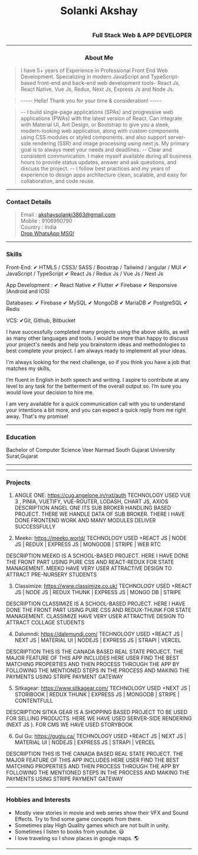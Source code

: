 <h1 align="center"> Solanki Akshay<h1> <h3 align="right">Full Stack Web & APP DEVELOPER</h3>

---

<h3 align="center"> About Me</h3>

> I have 5+ years of Experience in Professional Front End Web Development.
Specializing in modern JavaScript and TypeScript-based front-end and back-end web development tools- React Js, React Native, Vue Js, Redux, Next Js, Express Js and Node Js.

> ----- Hello! Thank you for your time & consideration! -----

> -- I build single-page applications (SPAs) and progressive web applications (PWAs) with the latest version of React. Can integrate with Material UI, Ant Design, or Bootstrap to give you a sleek, modern-looking web application, along with custom components using CSS modules or styled components. and also support server-side rendering (SSR) and image processing using next js.
My primary goal is to always meet your needs and deadlines.
> -- Clear and consistent communication. I make myself available during all business hours to provide status updates, answer and ask questions, and discuss the project.
> -- I follow best practices and my years of experience to design apps architecture clean, scalable, and easy for collaboration, and code reuse.

----
### Contact Details

> Email : akshaysolanki3863@gmail.com 
> <br>Mobile : 9106990790
> <br>Country : India
> <br>[Drop WhatsApp MSG!](https://wa.me/9106990790?text=)
----

### Skills

 Front-End:
✔ HTML5 / CSS3/ SASS / Boostrap / Tailwind / angular / MUI
✔ JavaScript / TypeScript
✔ React Js / Redux Js / Vue Js / Next Js

App Development :
✔ React Native
✔ Flutter
✔ Firebase
✔ Responsive (Android and IOS)


Databases:
✔ Firebase
✔ MySQL
✔ MongoDB
✔ MariaDB
✔ PostgreSQL
✔ Redis

VCS:
✔Git, Github, Bitbucket

I have successfully completed many projects using the above skills, as well as many other languages ​​and tools. I would be more than happy to discuss your project's needs and help you brainstorm ideas and methodologies to best complete your project. I am always ready to implement all your ideas.

I'm always looking for the next challenge, so if you think you have a job that matches my skills,

I’m fluent in English in both speech and writing. I aspire to contribute at any level to any task for the betterment of the overall output so. I’m sure you would love your decision to hire me.

I am very available for a quick communication call with you to understand your intentions a bit more, and you can expect a quick reply from me right away. That's my promise!

----

### Education

<p>Bachelor of Computer Science
Veer Narmad South Gujarat University Surat,Gujarat</p>

----

----

### Projects

1) ANGLE ONE: https://cug.angelone.in/nxt/auth
TECHNOLOGY USED
VUE 3 , PINIA, VUETIFY, VUE-ROUTER, LODASH, CHART JS, AXIOS
DESCRIPTION
ANGEL ONE ITS SUB BROKER HANDLING BASED PROJECT. THERE WE HANDLE DATA OF SUB BROKER. THERE I HAVE DONE FRONTEND WORK AND MANY MODULES DELIVER SUCCESSFULLY
 
2) Meeko: https://meeko.world/
TECHNOLOGY USED
+REACT JS | NODE JS | REDUX | EXPRESS JS | MONGODB | STRIPE | WEB RTC

DESCRIPTION
MEEKO IS A SCHOOL-BASED PROJECT. HERE I HAVE DONE THE FRONT PART USING PURE CSS AND REACT-REDUX FOR STATE MANAGEMENT. MEEKO HAVE VERY USER ATTRACTIVE DESIGN TO ATTRACT PRE-NURSERY STUDENTS

3) Classimize: https://www.classimize.co.uk/
TECHNOLOGY USED
+REACT JS | NODE JS | REDUX THUNK | EXPRESS JS | MONGO DB | STRIPE

DESCRIPTION
CLASSIMIZE IS A SCHOOL-BASED PROJECT. HERE I HAVE DONE THE FRONT PART USING PURE CSS AND REDUX-THUNK FOR STATE MANAGEMENT. CLASSIMIZE HAVE VERY USER ATTRACTIVE DESIGN TO ATTRACT COLLAGE STUDENTS

4) Dalumndi: https://dalemundi.com/
TECHNOLOGY USED
+REACT JS | NEXT JS | MATERIAL UI | NODEJS | EXPRESS JS | STRAPI | VERCEL

DESCRIPTION
THIS IS THE CANADA BASED REAL STATE PROJECT. THE MAJOR FEATURE OF THIS APP INCLUDES HERE USER FIND THE BEST MATCHING PROPERTIES AND THEN PROCESS THROUGH THE APP BY FOLLOWING THE MENTIONED STEPS IN THE PROCESS AND MAKING THE PAYMENTS USING STRIPE PAYMENT GATEWAY

5) Sitkagear: https://www.sitkagear.com/
TECHNOLOGY USED
+NEXT JS | STORIBOOK | REDUX THUNK | EXPRESS JS | MONGODB | STRIPE | CONTENTFULL

DESCRIPTION
SITKA GEAR IS A SHOPPING BASED PROJECT TO BE USED FOR SELLING PRODUCTS. HERE WE HAVE USED SERVER-SIDE RENDERING (NEXT JS ). FOR CMS WE HAVE USED STORYBOOK

6) Gul Gu: https://guglu.ca/
TECHNOLOGY USED
+REACT JS | NEXT JS | MATERIAL UI | NODEJS | EXPRESS JS | STRAPI | VERCEL

DESCRIPTION
THIS IS THE CANADA BASED REAL STATE PROJECT. THE MAJOR FEATURE OF THIS APP INCLUDES HERE USER FIND THE BEST MATCHING PROPERTIES AND THEN PROCESS THROUGH THE APP BY FOLLOWING THE MENTIONED STEPS IN THE PROCESS AND MAKING THE PAYMENTS USING STRIPE PAYMENT GATEWAY

----

### Hobbies and Interests

- Mostly view stories in movie and web series show their VFX and Sound Effects. Try to find some game concepts from there.
- Sometimes play High Quality games which are not built in unity.
- Sometimes I listen to books from youtube. 😃
- I love traveling so I show places in google maps. 🌎
----
